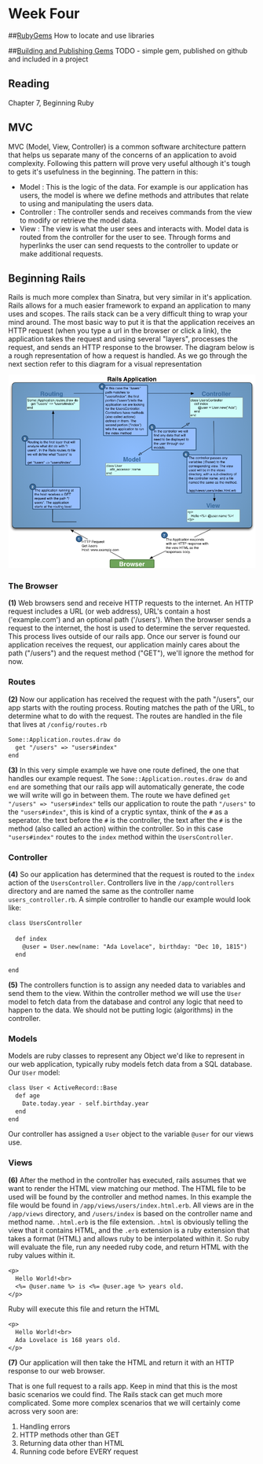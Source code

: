 # Week Four

##[RubyGems](/lessons/04_rubygems.md)
How to locate and use libraries

##[Building and Publishing Gems](/lessons/04_building_gems.md)
TODO - simple gem, published on github and included in a project


## Reading
Chapter 7, Beginning Ruby

## MVC
MVC (Model, View, Controller) is a common software architecture pattern that helps us separate many of the concerns of an application to avoid complexity. Following this pattern will prove very useful although it's tough to gets it's usefulness in the beginning. The pattern in this:

- Model : This is the logic of the data. For example is our application has users, the model is where we define methods and attributes that relate to using and manipulating the users data.
- Controller : The controller sends and receives commands from the view to modify or retrieve the model data.
- View : The view is what the user sees and interacts with. Model data is routed from the controller for the user to see. Through forms and hyperlinks the user can send requests to the controller to update or make additional requests.

## Beginning Rails

Rails is much more complex than Sinatra, but very similar in it's application. Rails allows for a much easier framework to expand an application to many uses and scopes. The rails stack can be a very difficult thing to wrap your mind around. The most basic way to put it is that the application receives an HTTP request (when you type a url in the browser or click a link), the application takes the request and using several "layers", processes the request, and sends an HTTP response to the browser. The diagram below is a rough representation of how a request is handled. As we go through the next section refer to this diagram for a visual representation


![Rails Stack Diagram](../../images/rails-stack.png)

### The Browser
**(1)** Web browsers send and receive HTTP requests to the internet. An HTTP request includes a URL (or web address), URL's contain a host ('example.com') and an optional path ('/users'). When the browser sends a request to the internet, the host is used to determine the server requested. This process lives outside of our rails app. Once our server is found our application receives the request, our application mainly cares about the path ("/users") and the request method ("GET"), we'll ignore the method for now. 

### Routes
**(2)** Now our application has received the request with the path "/users", our app starts with the routing process. Routing matches the path of the URL, to determine what to do with the request. The routes are handled in the file that lives at `/config/routes.rb`

    Some::Application.routes.draw do
      get "/users" => "users#index"
    end
    
**(3)** In this very simple example we have one route defined, the one that handles our example request. The `Some::Application.routes.draw do` and `end` are something that our rails app will automatically generate, the code we will write will go in between them. The route we have defined `get "/users" => "users#index"` tells our application to route the path `"/users"` to the `"users#index"`, this is kind of a cryptic syntax, think of the `#` as a seperator. the text before the `#` is the controller, the text after the `#` is the method (also called an action) within the controller. So in this case `"users#index"` routes to the `index` method within the `UsersController`.

### Controller
**(4)** So our application has determined that the request is routed to the `index` action of the `UsersController`. Controllers live in the `/app/controllers` directory and are named the same as the controller name `users_controller.rb`. A simple controller to handle our example would look like:

    class UsersController
    
      def index
        @user = User.new(name: "Ada Lovelace", birthday: "Dec 10, 1815")
      end
      
    end
    

**(5)** The controllers function is to assign any needed data to variables and send them to the view. Within the controller method we will use the `User` model to fetch data from the database and control any logic that need to happen to the data. We should not be putting logic (algorithms) in the controller.

### Models
Models are ruby classes to represent any Object we'd like to represent in our web application, typically ruby models fetch data from a SQL database. Our `User` model:

    class User < ActiveRecord::Base
      def age
        Date.today.year - self.birthday.year
      end
    end

Our controller has assigned a `User` object to the variable `@user` for our views use.

### Views 
**(6)** After the method in the controller has executed, rails assumes that we want to render the HTML view matching our method. The HTML file to be used will be found by the controller and method names. In this example the file would be found in `/app/views/users/index.html.erb`. All views are in the `/app/views` directory, and `/users/index` is based on the controller name and method name. `.html.erb` is the file extension. `.html` is obviously telling the view that it contains HTML, and the `.erb` extension is a ruby extension that takes a format (HTML) and allows ruby to be interpolated within it. So ruby will evaluate the file, run any needed ruby code, and return HTML with the ruby values within it.

    <p>
      Hello World!<br>
      <%= @user.name %> is <%= @user.age %> years old.
    </p>
    
Ruby will execute this file and return the HTML

    <p>
      Hello World!<br>
      Ada Lovelace is 168 years old.
    </p>

**(7)** Our application will then take the HTML and return it with an HTTP response to our web browser.

That is one full request to a rails app. Keep in mind that this is the most basic scenarios we could find. The Rails stack can get much more complicated. Some more complex scenarios that we will certainly come across very soon are:

1. Handling errors
2. HTTP methods other than GET
3. Returning data other than HTML
4. Running code before EVERY request